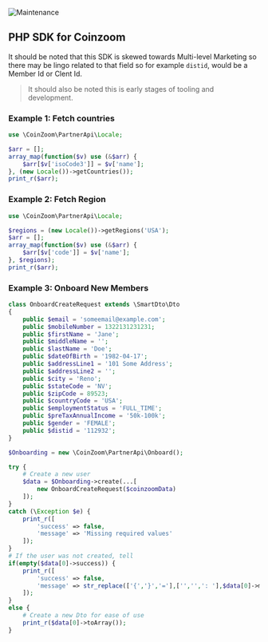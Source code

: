 ![Maintenance](https://img.shields.io/badge/Maintained%3F-yes-green.svg)


## PHP SDK for Coinzoom

It should be noted that this SDK is skewed towards Multi-level Marketing so there may be lingo related to that field so for example `distid`, would be a Member Id or Clent Id.

> It should also be noted this is early stages of tooling and development.

### Example 1: Fetch countries

```php
use \CoinZoom\PartnerApi\Locale;

$arr = [];
array_map(function($v) use (&$arr) {
    $arr[$v['isoCode3']] = $v['name'];
}, (new Locale())->getCountries());
print_r($arr);

```

### Example 2: Fetch Region

```php
use \CoinZoom\PartnerApi\Locale;

$regions = (new Locale())->getRegions('USA'); 
$arr = [];
array_map(function($v) use (&$arr) {
    $arr[$v['code']] = $v['name'];
}, $regions);
print_r($arr);
```

### Example 3: Onboard New Members

```php
class OnboardCreateRequest extends \SmartDto\Dto
{
    public $email = 'someemail@example.com';
    public $mobileNumber = 1322131231231;
    public $firstName = 'Jane';
    public $middleName = '';
    public $lastName = 'Doe';
    public $dateOfBirth = '1982-04-17';
    public $addressLine1 = '101 Some Address';
    public $addressLine2 = '';
    public $city = 'Reno';
    public $stateCode = 'NV';
    public $zipCode = 89523;
    public $countryCode = 'USA';
    public $employmentStatus = 'FULL_TIME';
    public $preTaxAnnualIncome = '50k-100k';
    public $gender = 'FEMALE';
    public $distid = '112932';
}

$Onboarding = new \CoinZoom\PartnerApi\Onboard();

try {
    # Create a new user
    $data = $Onboarding->create(...[
        new OnboardCreateRequest($coinzoomData)
    ]);
}
catch (\Exception $e) {
    print_r([
        'success' => false,
        'message' => 'Missing required values'
    ]);
}
# If the user was not created, tell
if(empty($data[0]->success)) {
    print_r([
        'success' => false,
        'message' => str_replace(['{','}','='],['','',': '],$data[0]->message)
    ]);
}
else {
    # Create a new Dto for ease of use
    print_r($data[0]->toArray());
}
```
